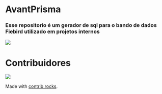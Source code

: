 ﻿# AvantPrisma

### Esse repositorio é um gerador de sql para o bando de dados Fiebird utilizado em projetos internos

<a href="https://www.npmjs.com/package/avantprisma">
  <img src="https://img.shields.io/npm/v/avantprisma?label=NPM%20version&style=for-the-badge" />
</a>

# Contribuidores

<a href="https://github.com/Avantpro/AvantPrisma/graphs/contributors">
  <img src="https://contrib.rocks/image?repo=Avantpro/AvantPrisma" />
</a>

Made with [contrib.rocks](https://contrib.rocks).

